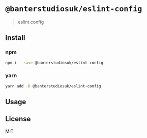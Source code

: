 # `@banterstudiosuk/eslint-config`

> eslint config

## Install

### npm

```bash
npm i --save @banterstudiosuk/eslint-config
```

### yarn
```bash
yarn add -D @banterstudiosuk/eslint-config
```

## Usage


## License

MIT